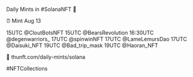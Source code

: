 Daily Mints in #SolanaNFT 🚀

⏰ Mint Aug 13

15UTC @CloutBotsNFT
15UTC @BearsRevolution
16:30UTC @degenwarriors_
17UTC @spinwinNFT
17UTC @LameLemursDao
17UTC @Daisuki_NFT
19UTC @Bad_trip_mask
19UTC @Haoran_NFT

🔗 thunft.com/daily-mints/solana

#NFTCollections